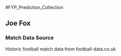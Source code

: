 #FYP_Prediction_Collection
## Joe Fox

### Match Data Source
Historic football match data from football-data.co.uk
